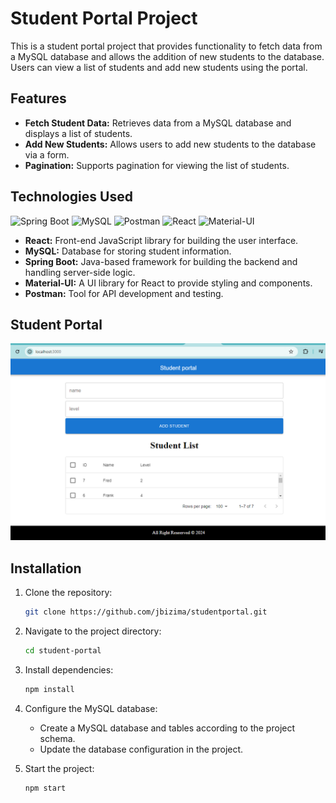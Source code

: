 # Student Portal Project

This is a student portal project that provides functionality to fetch data from a MySQL database and allows the addition of new students to the database. Users can view a list of students and add new students using the portal.

## Features

- **Fetch Student Data:** Retrieves data from a MySQL database and displays a list of students.
- **Add New Students:** Allows users to add new students to the database via a form.
- **Pagination:** Supports pagination for viewing the list of students.

## Technologies Used
![Spring Boot](https://img.shields.io/badge/spring%20boot-%236DB33F.svg?style=for-the-badge&logo=spring-boot&logoColor=white)
![MySQL](https://img.shields.io/badge/mysql-%234479A1.svg?style=for-the-badge&logo=mysql&logoColor=white)
![Postman](https://img.shields.io/badge/postman-FF6C37?style=for-the-badge&logo=postman&logoColor=white)
![React](https://img.shields.io/badge/react-%2361DAFB.svg?style=for-the-badge&logo=react&logoColor=black)
![Material-UI](https://img.shields.io/badge/Material%20UI-%230081CB.svg?style=for-the-badge&logo=material-ui&logoColor=white)

- **React:** Front-end JavaScript library for building the user interface.
- **MySQL:** Database for storing student information.
- **Spring Boot:** Java-based framework for building the backend and handling server-side logic.
- **Material-UI:** A UI library for React to provide styling and components.
- **Postman:** Tool for API development and testing.

## Student Portal
<img width="1417" alt="Screenshot" src="images/Screenshot (393).png">

## Installation

1. Clone the repository:
    ```bash
    git clone https://github.com/jbizima/studentportal.git
    ```

2. Navigate to the project directory:
    ```bash
    cd student-portal
    ```

3. Install dependencies:
    ```bash
    npm install
    ```

4. Configure the MySQL database:
    - Create a MySQL database and tables according to the project schema.
    - Update the database configuration in the project.

5. Start the project:
    ```bash
    npm start
    ```
